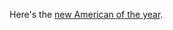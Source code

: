 Here's the <a href="https://twitter.com/AudreyAurus1/status/1252170504510869505">new American of the year</a>. 
